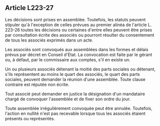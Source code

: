 Article L223-27
----
Les décisions sont prises en assemblée. Toutefois, les statuts peuvent stipuler
qu'à l'exception de celles prévues au premier alinéa de l'article L. 223-26
toutes les décisions ou certaines d'entre elles peuvent être prises par
consultation écrite des associés ou pourront résulter du consentement de tous
les associés exprimés dans un acte.

Les associés sont convoqués aux assemblées dans les formes et délais prévus par
décret en Conseil d'Etat. La convocation est faite par le gérant ou, à défaut,
par le commissaire aux comptes, s'il en existe un.

Un ou plusieurs associés détenant la moitié des parts sociales ou détenant,
s'ils représentent au moins le quart des associés, le quart des parts sociales,
peuvent demander la réunion d'une assemblée. Toute clause contraire est réputée
non écrite.

Tout associé peut demander en justice la désignation d'un mandataire chargé de
convoquer l'assemblée et de fixer son ordre du jour.

Toute assemblée irrégulièrement convoquée peut être annulée. Toutefois, l'action
en nullité n'est pas recevable lorsque tous les associés étaient présents ou
représentés.
